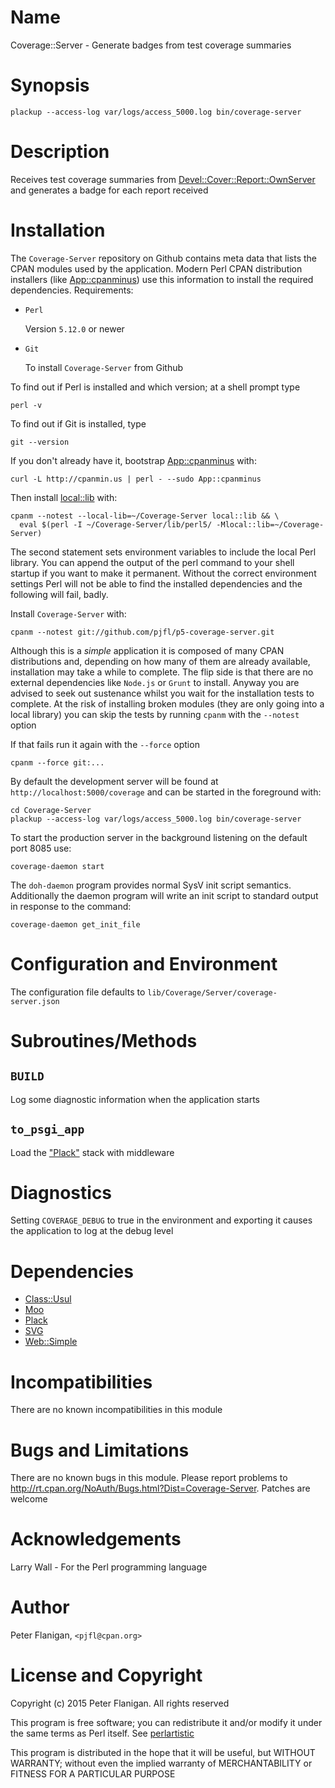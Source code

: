 # Name

Coverage::Server - Generate badges from test coverage summaries

# Synopsis

    plackup --access-log var/logs/access_5000.log bin/coverage-server

# Description

Receives test coverage summaries from [Devel::Cover::Report::OwnServer](https://metacpan.org/pod/Devel::Cover::Report::OwnServer)
and generates a badge for each report received

# Installation

The `Coverage-Server` repository on Github contains meta data that lists the
CPAN modules used by the application. Modern Perl CPAN distribution installers
(like [App::cpanminus](https://metacpan.org/pod/App::cpanminus)) use this information to install the required
dependencies. Requirements:

- `Perl`

    Version `5.12.0` or newer

- `Git`

    To install `Coverage-Server` from Github

To find out if Perl is installed and which version; at a shell prompt type

    perl -v

To find out if Git is installed, type

    git --version

If you don't already have it, bootstrap [App::cpanminus](https://metacpan.org/pod/App::cpanminus) with:

    curl -L http://cpanmin.us | perl - --sudo App::cpanminus

Then install [local::lib](https://metacpan.org/pod/local::lib) with:

    cpanm --notest --local-lib=~/Coverage-Server local::lib && \
      eval $(perl -I ~/Coverage-Server/lib/perl5/ -Mlocal::lib=~/Coverage-Server)

The second statement sets environment variables to include the local Perl
library. You can append the output of the perl command to your shell startup if
you want to make it permanent. Without the correct environment settings Perl
will not be able to find the installed dependencies and the following will
fail, badly.

Install `Coverage-Server` with:

    cpanm --notest git://github.com/pjfl/p5-coverage-server.git

Although this is a _simple_ application it is composed of many CPAN
distributions and, depending on how many of them are already available,
installation may take a while to complete. The flip side is that there are no
external dependencies like `Node.js` or `Grunt` to install. Anyway you are
advised to seek out sustenance whilst you wait for the installation tests to
complete.  At the risk of installing broken modules (they are only going into a
local library) you can skip the tests by running `cpanm` with the `--notest`
option

If that fails run it again with the `--force` option

    cpanm --force git:...

By default the development server will be found at
`http://localhost:5000/coverage` and can be started in the foreground with:

    cd Coverage-Server
    plackup --access-log var/logs/access_5000.log bin/coverage-server

To start the production server in the background listening on the default port
8085 use:

    coverage-daemon start

The `doh-daemon` program provides normal SysV init script semantics.
Additionally the daemon program will write an init script to standard output in
response to the command:

    coverage-daemon get_init_file

# Configuration and Environment

The configuration file defaults to `lib/Coverage/Server/coverage-server.json`

# Subroutines/Methods

## `BUILD`

Log some diagnostic information when the application starts

## `to_psgi_app`

Load the ["Plack"](#plack) stack with middleware

# Diagnostics

Setting `COVERAGE_DEBUG` to true in the environment and exporting it causes
the application to log at the debug level

# Dependencies

- [Class::Usul](https://metacpan.org/pod/Class::Usul)
- [Moo](https://metacpan.org/pod/Moo)
- [Plack](https://metacpan.org/pod/Plack)
- [SVG](https://metacpan.org/pod/SVG)
- [Web::Simple](https://metacpan.org/pod/Web::Simple)

# Incompatibilities

There are no known incompatibilities in this module

# Bugs and Limitations

There are no known bugs in this module. Please report problems to
http://rt.cpan.org/NoAuth/Bugs.html?Dist=Coverage-Server.
Patches are welcome

# Acknowledgements

Larry Wall - For the Perl programming language

# Author

Peter Flanigan, `<pjfl@cpan.org>`

# License and Copyright

Copyright (c) 2015 Peter Flanigan. All rights reserved

This program is free software; you can redistribute it and/or modify it
under the same terms as Perl itself. See [perlartistic](https://metacpan.org/pod/perlartistic)

This program is distributed in the hope that it will be useful,
but WITHOUT WARRANTY; without even the implied warranty of
MERCHANTABILITY or FITNESS FOR A PARTICULAR PURPOSE
